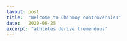 ```yaml
---
layout: post
title:  "Welcome to Chinmoy controversies"
date:   2020-06-25
excerpt: "athletes derive tremendous"
---
```

